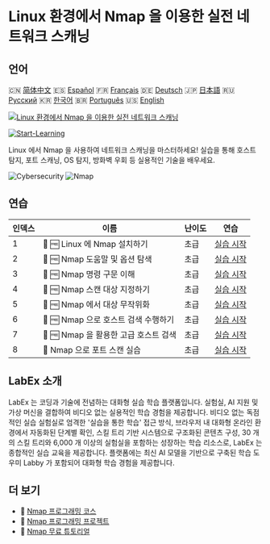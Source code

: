 # Linux 환경에서 Nmap 을 이용한 실전 네트워크 스캐닝

## 언어

🇨🇳 [简体中文](README_zh.md) 🇪🇸 [Español](README_es.md) 🇫🇷 [Français](README_fr.md) 🇩🇪 [Deutsch](README_de.md) 🇯🇵 [日本語](README_ja.md) 🇷🇺 [Русский](README_ru.md) 🇰🇷 [한국어](README_ko.md) 🇧🇷 [Português](README_pt.md) 🇺🇸 [English](README.md) 

[![Linux 환경에서 Nmap 을 이용한 실전 네트워크 스캐닝](https://cover-creator.labex.io/hands-on-network-scanning-with-nmap-on-linux.png?lang=ko)](https://labex.io/ko/courses/hands-on-network-scanning-with-nmap-on-linux)

[![Start-Learning](https://img.shields.io/badge/Start-Learning-whitesmoke?style=for-the-badge)](https://labex.io/ko/courses/hands-on-network-scanning-with-nmap-on-linux)

Linux 에서 Nmap 을 사용하여 네트워크 스캐닝을 마스터하세요! 실습을 통해 호스트 탐지, 포트 스캐닝, OS 탐지, 방화벽 우회 등 실용적인 기술을 배우세요.

![Cybersecurity](https://img.shields.io/badge/Cybersecurity-whitesmoke?style=for-the-badge&logo=cybersecurity)
![Nmap](https://img.shields.io/badge/Nmap-whitesmoke?style=for-the-badge&logo=nmap)


## 연습

|   인덱스 | 이름                                  | 난이도   | 연습                                                                                                                      |
|----------|---------------------------------------|----------|---------------------------------------------------------------------------------------------------------------------------|
|        1 | 📖 🆓 Linux 에 Nmap 설치하기          | 초급     | <a target='_blank' href='https://labex.io/ko/tutorials/nmap-install-nmap-on-linux-530181'>실습 시작</a>                   |
|        2 | 📖 🆓 Nmap 도움말 및 옵션 탐색        | 초급     | <a target='_blank' href='https://labex.io/ko/tutorials/nmap-explore-nmap-help-and-options-in-nmap-547101'>실습 시작</a>   |
|        3 | 📖 🆓 Nmap 명령 구문 이해             | 초급     | <a target='_blank' href='https://labex.io/ko/tutorials/nmap-understand-nmap-command-syntax-530159'>실습 시작</a>          |
|        4 | 📖 🆓 Nmap 스캔 대상 지정하기         | 초급     | <a target='_blank' href='https://labex.io/ko/tutorials/nmap-specify-targets-for-scanning-in-nmap-530185'>실습 시작</a>    |
|        5 | 📖 🆓 Nmap 에서 대상 무작위화         | 초급     | <a target='_blank' href='https://labex.io/ko/tutorials/nmap-randomize-targets-in-nmap-547108'>실습 시작</a>               |
|        6 | 📖 🆓 Nmap 으로 호스트 검색 수행하기  | 초급     | <a target='_blank' href='https://labex.io/ko/tutorials/nmap-perform-host-discovery-with-nmap-530184'>실습 시작</a>        |
|        7 | 📖 🆓 Nmap 을 활용한 고급 호스트 검색 | 초급     | <a target='_blank' href='https://labex.io/ko/tutorials/nmap-perform-advanced-host-discovery-in-nmap-547102'>실습 시작</a> |
|        8 | 📖  Nmap 으로 포트 스캔 실습          | 초급     | <a target='_blank' href='https://labex.io/ko/tutorials/nmap-conduct-port-scanning-with-nmap-530176'>실습 시작</a>         |

## LabEx 소개

LabEx 는 코딩과 기술에 전념하는 대화형 실습 학습 플랫폼입니다. 실험실, AI 지원 및 가상 머신을 결합하여 비디오 없는 실용적인 학습 경험을 제공합니다. 비디오 없는 독점적인 실습 실험실로 엄격한 '실습을 통한 학습' 접근 방식, 브라우저 내 대화형 온라인 환경에서 자동화된 단계별 확인, 스킬 트리 기반 시스템으로 구조화된 콘텐츠 구성, 30 개의 스킬 트리와 6,000 개 이상의 실험실을 포함하는 성장하는 학습 리소스로, LabEx 는 종합적인 실습 교육을 제공합니다. 플랫폼에는 최신 AI 모델을 기반으로 구축된 학습 도우미 Labby 가 포함되어 대화형 학습 경험을 제공합니다.

## 더 보기

- 🔗 [Nmap 프로그래밍 코스](https://github.com/labex-labs/awesome-programming-courses)
- 🔗 [Nmap 프로그래밍 프로젝트](https://github.com/labex-labs/awesome-programming-projects)
- 🔗 [Nmap 무료 튜토리얼](https://github.com/labex-labs/nmap-free-tutorials)


